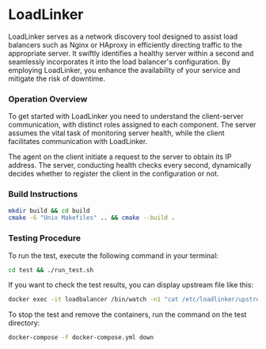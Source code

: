 # LoadLinker
LoadLinker serves as a network discovery tool designed to assist load balancers such as Nginx or HAproxy in efficiently directing traffic to the appropriate server.
It swiftly identifies a healthy server within a second and seamlessly incorporates it into the load balancer's configuration.
By employing LoadLinker, you enhance the availability of your service and mitigate the risk of downtime.

### Operation Overview
To get started with LoadLinker you need to understand the client-server communication, with distinct roles assigned to each component. The server assumes the vital task of monitoring server health, while the client facilitates communication with LoadLinker.

The agent on the client initiate a request to the server to obtain its IP address. The server, conducting health checks every second, dynamically decides whether to register the client in the configuration or not.

### Build Instructions
```bash
mkdir build && cd build
cmake -G "Unix Makefiles" .. && cmake --build .
```

### Testing Procedure
To run the test, execute the following command in your terminal:
```bash
cd test && ./run_test.sh
```
If you want to check the test results, you can display upstream file like this:
```bash
docker exec -it loadbalancer /bin/watch -n1 "cat /etc/loadlinker/upstream.conf"
```
To stop the test and remove the containers, run the command on the test directory:
```bash
docker-compose -f docker-compose.yml down
```